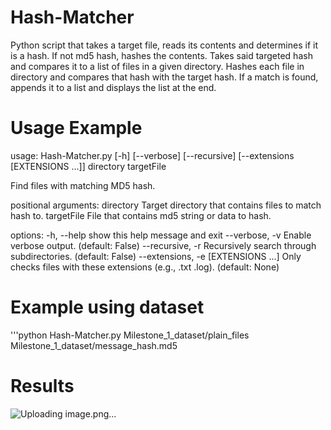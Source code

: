 # Hash-Matcher
Python script that takes a target file, reads its contents and determines if it is a hash. If not md5 hash, hashes the contents. Takes said targeted hash and compares it to a list of files in a given directory. Hashes each file in directory and compares that hash with the target hash. If a match is found, appends it to a list and displays the list at the end.

# Usage Example
usage: Hash-Matcher.py [-h] [--verbose] [--recursive] [--extensions [EXTENSIONS ...]] directory targetFile

Find files with matching MD5 hash.

positional arguments:
  directory             Target directory that contains files to match hash to.
  targetFile            File that contains md5 string or data to hash.

options:
  -h, --help            show this help message and exit
  --verbose, -v         Enable verbose output. (default: False)
  --recursive, -r       Recursively search through subdirectories. (default: False)
  --extensions, -e [EXTENSIONS ...]
                        Only checks files with these extensions (e.g., .txt .log). (default: None)

# Example using dataset 
'''python Hash-Matcher.py Milestone_1_dataset/plain_files Milestone_1_dataset/message_hash.md5
# Results
![Uploading image.png…]()

